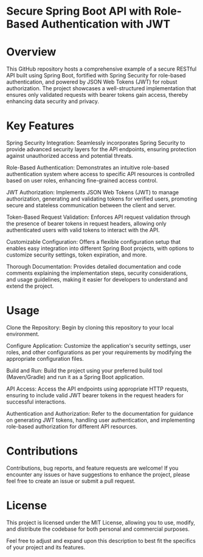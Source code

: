 # Secure Spring Boot API with Role-Based Authentication with JWT
# Overview
This GitHub repository hosts a comprehensive example of a secure RESTful API built using Spring Boot, fortified with Spring Security for role-based authentication, and powered by JSON Web Tokens (JWT) for robust authorization. The project showcases a well-structured implementation that ensures only validated requests with bearer tokens gain access, thereby enhancing data security and privacy.

# Key Features
Spring Security Integration: Seamlessly incorporates Spring Security to provide advanced security layers for the API endpoints, ensuring protection against unauthorized access and potential threats.

Role-Based Authentication: Demonstrates an intuitive role-based authentication system where access to specific API resources is controlled based on user roles, enhancing fine-grained access control.

JWT Authorization: Implements JSON Web Tokens (JWT) to manage authorization, generating and validating tokens for verified users, promoting secure and stateless communication between the client and server.

Token-Based Request Validation: Enforces API request validation through the presence of bearer tokens in request headers, allowing only authenticated users with valid tokens to interact with the API.

Customizable Configuration: Offers a flexible configuration setup that enables easy integration into different Spring Boot projects, with options to customize security settings, token expiration, and more.

Thorough Documentation: Provides detailed documentation and code comments explaining the implementation steps, security considerations, and usage guidelines, making it easier for developers to understand and extend the project.

# Usage
Clone the Repository: Begin by cloning this repository to your local environment.

Configure Application: Customize the application's security settings, user roles, and other configurations as per your requirements by modifying the appropriate configuration files.

Build and Run: Build the project using your preferred build tool (Maven/Gradle) and run it as a Spring Boot application.

API Access: Access the API endpoints using appropriate HTTP requests, ensuring to include valid JWT bearer tokens in the request headers for successful interactions.

Authentication and Authorization: Refer to the documentation for guidance on generating JWT tokens, handling user authentication, and implementing role-based authorization for different API resources.

# Contributions
Contributions, bug reports, and feature requests are welcome! If you encounter any issues or have suggestions to enhance the project, please feel free to create an issue or submit a pull request.

# License
This project is licensed under the MIT License, allowing you to use, modify, and distribute the codebase for both personal and commercial purposes.

Feel free to adjust and expand upon this description to best fit the specifics of your project and its features.





